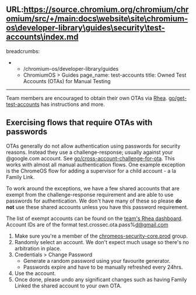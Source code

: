 URL:https://source.chromium.org/chromium/chromium/src/+/main:docs\website\site\chromium-os\developer-library\guides\security\test-accounts\index.md
---
breadcrumbs:
- - /chromium-os/developer-library/guides
  - ChromiumOS > Guides
page_name: test-accounts
title: Owned Test Accounts (OTAs) for Manual Testing
---

Team members are encouraged to obtain their own OTAs via [Rhea].
[go/get-test-accounts] has instructions and more.

## Exercising flows that require OTAs with passwords

OTAs generally do not allow authentication using passwords for security reasons.
Instead they use a challenge-response; usually against your @google.com account.
See [go/cross-account-challenge-for-ota]. This works with almost all manual
authentication flows. One example exception is the ChromeOS flow for adding a
supervisor for a child account - a la Family Link.

To work around the exceptions, we have a few shared accounts that are exempt
from the challenge-response requirement and are able to use passwords for
authentication. We don't have many of these so please **do not** use these
shared accounts unless you have this password requirement.

The list of exempt accounts can be found on the [team's Rhea dashboard]. Account
IDs are of the format test.crossec.ota.pass%d@gmail.com

1.  Make sure you're a member of the [chromeos-security-core.prod] group.
2.  Randomly select an account. We don't expect much usage so there's no
    arbitration in place.
3.  Credentials > Change Password
    -   Generate a random password using your favourite generator.
    -   Passwords expire and have to be manually refreshed every 24hrs.
4.  Use the account.
5.  Once done, please undo any significant changes such as having Family Linked
    the shared account to your own OTA.

[Rhea]: https://rhea.corp.google.com/
[go/get-test-accounts]: http://go/get-test-accounts
[go/cross-account-challenge-for-ota]: http://go/cross-account-challenge-for-ota
[team's Rhea dashboard]: https://rhea.corp.google.com/list?mdb_group=chromeos-security-core
[chromeos-security-core.prod]: https://ganpati2.corp.google.com/group/chromeos-security-core.prod?tab=children
